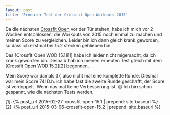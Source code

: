 ```yaml
---
layout: post
title: 'Erneuter Test der Crossfit Open Workouts 2015'
---
```

Da die nächsten [Crossfit Open][0] vor der Tür stehen, habe ich mich vor 2 Wochen entschlossen, die Workouts von 2015 noch einmal zu machen und meinen Score zu vergleichen. Leider bin ich dann gleich krank geworden, so dass ich erstmal bei 15.2 stecken geblieben bin.

Das [Crossfit Open WOD 15.1][1] habe ich leider nicht migemacht, da ich krank geworden bin. Deshalb hab ich meinen erneuten Test gleich mit dem [Crossfit Open WOD 15.2][2] begonnen.

Mein Score war damals 37, also nicht mal eine komplette Runde. Diesmal war mein Score 74! D.h. ich habe fast die zweite Runde geschafft, der Score ist verdoppelt. Wenn das mal keine Verbesserung ist. :smile: Ich bin schon gespannt, wie die nächsten Tests werden.

[0]: http://games.crossfit.com/workouts/the-open
[1]: {% post_url 2015-02-27-crossfit-open-15.1 | prepend: site.baseurl %}
[2]: {% post_url 2015-03-06-crossfit-open-15.2 | prepend: site.baseurl %}


